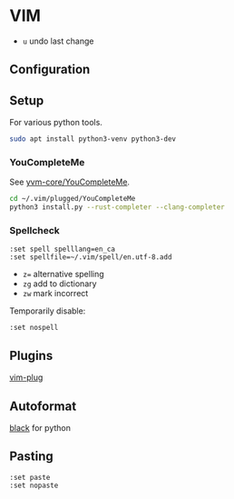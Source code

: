 # VIM

* `u` undo last change

## Configuration

## Setup
For various python tools.
```bash
sudo apt install python3-venv python3-dev
```

### YouCompleteMe
See [yvm-core/YouCompleteMe](https://github.com/ycm-core/YouCompleteMe#linux-64-bit).

```bash
cd ~/.vim/plugged/YouCompleteMe
python3 install.py --rust-completer --clang-completer 
```

### Spellcheck
```
:set spell spelllang=en_ca
:set spellfile=~/.vim/spell/en.utf-8.add
```

* `z=` alternative spelling
* `zg` add to dictionary
* `zw` mark incorrect

Temporarily disable:
```
:set nospell
```

## Plugins
[vim-plug](https://github.com/junegunn/vim-plug)

## Autoformat
[black](https://github.com/psf/black) for python


## Pasting
```
:set paste
:set nopaste
```


